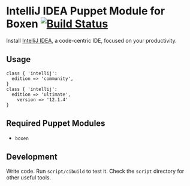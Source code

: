 # IntelliJ IDEA Puppet Module for Boxen [![Build Status](https://travis-ci.org/boxen/puppet-intellij.png?branch=master)](https://travis-ci.org/boxen/puppet-intellij)

Install [IntelliJ IDEA](http://www.jetbrains.com/idea/), a code-centric IDE, focused on your productivity.

## Usage

```puppet
class { 'intellij':
  edition => 'community',
}
class { 'intellij':
  edition => 'ultimate',
	version => '12.1.4'
}
```

## Required Puppet Modules

* `boxen`

## Development

Write code. Run `script/cibuild` to test it. Check the `script`
directory for other useful tools.
